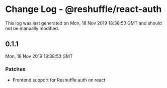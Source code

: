 # Change Log - @reshuffle/react-auth

This log was last generated on Mon, 18 Nov 2019 18:38:53 GMT and should not be manually modified.

## 0.1.1
Mon, 18 Nov 2019 18:38:53 GMT

### Patches

- Frontend support for Reshuffle auth on react

